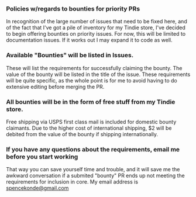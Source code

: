 
### Policies w/regards to bounties for priority PRs

In recognition of the large number of issues that need to be fixed here, and of the fact that I've got a pile of inventory for my Tindie store, I've decided to begin offering bounties on priority issues. For now, this will be limited to documentation issues. If it works out I may expand it to code as well. 

### Available "Bounties" will be listed in Issues. 
These will list the requirements for successfully claiming the bounty. The value of the bounty will be listed in the title of the issue. These requirements will be quite specific, as the whole point is for me to avoid having to do extensive editing before merging the PR. 

### All bounties will be in the form of free stuff from my Tindie store. 
Free shipping via USPS first class mail is included for domestic bounty claimants. Due to the higher cost of international shipping, $2 will be debited from the value of the bounty if shipping internationally.

### If you have any questions about the requirements, email me before you start working
That way you can save yourself time and trouble, and it will save me the awkward conversation if a submited "bounty" PR ends up not meeting the requirements for inclusion in core. My email address is spencekonde@gmail.com

